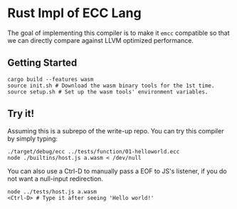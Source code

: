 # Rust Impl of ECC Lang

The goal of implementing this compiler is to make it `emcc` compatible
so that we can directly compare against LLVM optimized performance.

## Getting Started

````
cargo build --features wasm
source init.sh # Download the wasm binary tools for the 1st time.
source setup.sh # Set up the wasm tools' environment variables.
````

## Try it!

Assuming this is a subrepo of the write-up repo.
You can try this compiler by simply typing:
````
./target/debug/ecc ../tests/function/01-helloworld.ecc
node ./builtins/host.js a.wasm < /dev/null
````

You can also use a Ctrl-D to manually pass a EOF to JS's listener, if you do not want a null-input redirection.
````
node ../tests/host.js a.wasm
<Ctrl-D> # Type it after seeing 'Hello world!'
````
